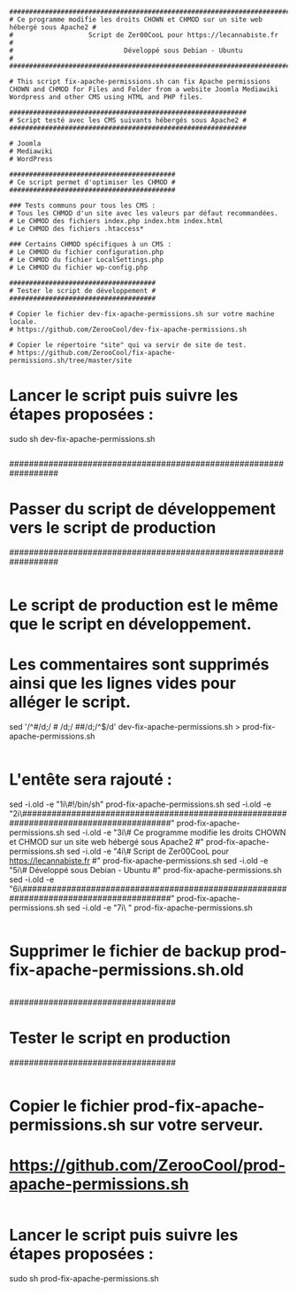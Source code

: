 ```
#######################################################################################
# Ce programme modifie les droits CHOWN et CHMOD sur un site web hébergé sous Apache2 #
#                   Script de Zer00CooL pour https://lecannabiste.fr                  #
#                            Développé sous Debian - Ubuntu                           #
#######################################################################################
```
```
# This script fix-apache-permissions.sh can fix Apache permissions CHOWN and CHMOD for Files and Folder from a website Joomla Mediawiki Wordpress and other CMS using HTML and PHP files.
```

```
############################################################
# Script testé avec les CMS suivants hébergés sous Apache2 #
############################################################
```
```
# Joomla
# Mediawiki
# WordPress
```

```
##########################################
# Ce script permet d'optimiser les CHMOD #
##########################################
```
```
### Tests communs pour tous les CMS :
# Tous les CHMOD d'un site avec les valeurs par défaut recommandées.
# Le CHMOD des fichiers index.php index.htm index.html
# Le CHMOD des fichiers .htaccess*
```
```
### Certains CHMOD spécifiques à un CMS :
# Le CHMOD du fichier configuration.php
# Le CHMOD du fichier LocalSettings.php
# Le CHMOD du fichier wp-config.php
```

```
#####################################
# Tester le script de développement #
#####################################
```
```
# Copier le fichier dev-fix-apache-permissions.sh sur votre machine locale.
# https://github.com/ZerooCool/dev-fix-apache-permissions.sh
```
```
# Copier le répertoire "site" qui va servir de site de test.
# https://github.com/ZerooCool/fix-apache-permissions.sh/tree/master/site
```
# Lancer le script puis suivre les étapes proposées :
sudo sh dev-fix-apache-permissions.sh
```

```
##################################################################
# Passer du script de développement vers le script de production #
##################################################################
```
```
# Le script de production est le même que le script en développement.
# Les commentaires sont supprimés ainsi que les lignes vides pour alléger le script.
sed '/^#/d;/    # /d;/    ##/d;/^$/d' dev-fix-apache-permissions.sh > prod-fix-apache-permissions.sh
```
```
# L'entête sera rajouté :
sed -i.old -e "1i\\#\!\/bin\/sh" prod-fix-apache-permissions.sh
sed -i.old -e "2i\\#\#\#\#\#\#\#\#\#\#\#\#\#\#\#\#\#\#\#\#\#\#\#\#\#\#\#\#\#\#\#\#\#\#\#\#\#\#\#\#\#\#\#\#\#\#\#\#\#\#\#\#\#\#\#\#\#\#\#\#\#\#\#\#\#\#\#\#\#\#\#\#\#\#\#\#\#\#\#\#\#\#\#\#\#\#\#" prod-fix-apache-permissions.sh
sed -i.old -e "3i\\# Ce programme modifie les droits CHOWN et CHMOD sur un site web hébergé sous Apache2 \#" prod-fix-apache-permissions.sh
sed -i.old -e "4i\\#                  Script de Zer00CooL pour https://lecannabiste.fr                   \#" prod-fix-apache-permissions.sh
sed -i.old -e "5i\\#                           Développé sous Debian - Ubuntu                            \#" prod-fix-apache-permissions.sh
sed -i.old -e "6i\\#\#\#\#\#\#\#\#\#\#\#\#\#\#\#\#\#\#\#\#\#\#\#\#\#\#\#\#\#\#\#\#\#\#\#\#\#\#\#\#\#\#\#\#\#\#\#\#\#\#\#\#\#\#\#\#\#\#\#\#\#\#\#\#\#\#\#\#\#\#\#\#\#\#\#\#\#\#\#\#\#\#\#\#\#\#\#" prod-fix-apache-permissions.sh
sed -i.old -e "7i\ " prod-fix-apache-permissions.sh
```
```
# Supprimer le fichier de backup prod-fix-apache-permissions.sh.old
```

```
##################################
# Tester le script en production #
##################################
```
```
# Copier le fichier prod-fix-apache-permissions.sh sur votre serveur.
# https://github.com/ZerooCool/prod-apache-permissions.sh
```
```
# Lancer le script puis suivre les étapes proposées :
sudo sh prod-fix-apache-permissions.sh
```
